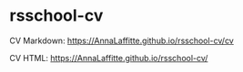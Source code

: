 # rsschool-cv

CV Markdown:
https://AnnaLaffitte.github.io/rsschool-cv/cv

CV HTML:
https://AnnaLaffitte.github.io/rsschool-cv/
